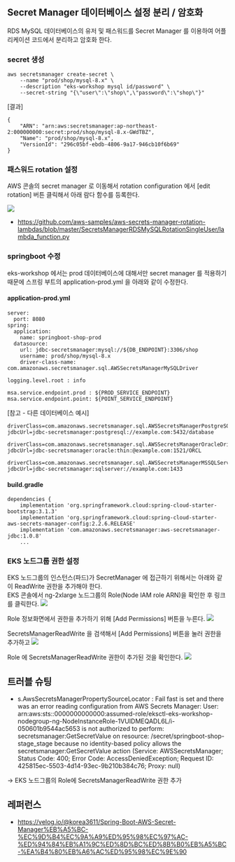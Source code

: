 ## Secret Manager 데이터베이스 설정 분리 / 암호화 ##

RDS MySQL 데이터베이스의 유저 및 패스워드를 Secret Manager 를 이용하여 어플리케이션 코드에서 분리하고 암호화 한다.

### secret 생성 ###
```
aws secretsmanager create-secret \
    --name "prod/shop/mysql-8.x" \
    --description "eks-workshop mysql id/password" \
    --secret-string "{\"user\":\"shop\",\"password\":\"shop\"}"
```

[결과]
```
{
    "ARN": "arn:aws:secretsmanager:ap-northeast-2:000000000:secret:prod/shop/mysql-8.x-GWdTBZ",
    "Name": "prod/shop/mysql-8.x",
    "VersionId": "296c05bf-ebdb-4806-9a17-946cb10f6b69"
}
```

### 패스워드 rotation 설정 ###

AWS 콘솔의 secret manager 로 이동해서 rotation configuration 에서 [edit rotation] 버튼 클릭해서 아래 람다 함수를 등록한다. 

![](https://github.com/gnosia93/eks-on-aws/blob/main/images/secretmanager-rotation.png)

* https://github.com/aws-samples/aws-secrets-manager-rotation-lambdas/blob/master/SecretsManagerRDSMySQLRotationSingleUser/lambda_function.py

### springboot 수정 ###

eks-workshop 에서는 prod 데이터베이스에 대해서만 secret manager 를 적용하기 때문에 스프링 부트의 application-prod.yml 을 아래와 같이 수정한다. 

#### application-prod.yml ####
```
server:
  port: 8080
spring:
  application:
    name: springboot-shop-prod
  datasource:
    url: jdbc-secretsmanager:mysql://${DB_ENDPOINT}:3306/shop
    username: prod/shop/mysql-8.x
    driver-class-name: com.amazonaws.secretsmanager.sql.AWSSecretsManagerMySQLDriver

logging.level.root : info

msa.service.endpoint.prod : ${PROD_SERVICE_ENDPOINT}
msa.service.endpoint.point: ${POINT_SERVICE_ENDPOINT}
```

[참고 - 다른 데이터베이스 예시]
```
driverClass=com.amazonaws.secretsmanager.sql.AWSSecretsManagerPostgreSQLDriver
jdbcUrl=jdbc-secretsmanager:postgresql://example.com:5432/database

driverClass=com.amazonaws.secretsmanager.sql.AWSSecretsManagerOracleDriver
jdbcUrl=jdbc-secretsmanager:oracle:thin:@example.com:1521/ORCL

driverClass=com.amazonaws.secretsmanager.sql.AWSSecretsManagerMSSQLServerDriver
jdbcUrl=jdbc-secretsmanager:sqlserver://example.com:1433
```

#### build.gradle ####
```
dependencies {
	implementation 'org.springframework.cloud:spring-cloud-starter-bootstrap:3.1.3'
	implementation 'org.springframework.cloud:spring-cloud-starter-aws-secrets-manager-config:2.2.6.RELEASE'
	implementation 'com.amazonaws.secretsmanager:aws-secretsmanager-jdbc:1.0.8'
    ...
```

### EKS 노드그룹 권한 설정 ###
EKS 노드그룹의 인스턴스(파드)가 SecretManager 에 접근하기 위해서는 아래와 같이 ReadWrite 권한을 추가해야 한다.  
EKS 콘솔에서 ng-2xlarge 노드그룹의 Role(Node IAM role ARN)을 확인한 후 링크를 클릭한다. 
![](https://github.com/gnosia93/eks-on-aws/blob/main/images/secretmanager-role-0.png)

Role 정보화면에서 권한을 추가하기 위해 [Add Permissions] 버튼을 누른다.
![](https://github.com/gnosia93/eks-on-aws/blob/main/images/secretmanager-role-1-1.png)

SecretsManagerReadWrite 을 검색해서 [Add Permissions] 버튼을 눌러 권한을 추가하고
![](https://github.com/gnosia93/eks-on-aws/blob/main/images/secretmanager-role-2-1.png)

Role 에 SecretsManagerReadWrite 권한이 추가된 것을 확인한다.
![](https://github.com/gnosia93/eks-on-aws/blob/main/images/secretmanager-role-3-1.png)



## 트러블 슈팅 ##

*  s.AwsSecretsManagerPropertySourceLocator : Fail fast is set and there was an error reading configuration from AWS Secrets Manager:
User: arn:aws:sts::0000000000000:assumed-role/eksctl-eks-workshop-nodegroup-ng-NodeInstanceRole-1VUIDMEQADL6L/i-050601b9544ac5653 is not authorized to perform: secretsmanager:GetSecretValue on resource: /secret/springboot-shop-stage_stage because no identity-based policy allows the secretsmanager:GetSecretValue action (Service: AWSSecretsManager; Status Code: 400; Error Code: AccessDeniedException; Request ID: 425815ec-5503-4d14-93ec-9b210b384c76; Proxy: null)

-> EKS 노드그룹의 Role에 SecretsManagerReadWrite 권한 추가



## 레퍼런스 ##

* https://velog.io/@korea3611/Spring-Boot-AWS-Secret-Manager%EB%A5%BC-%EC%9D%B4%EC%9A%A9%ED%95%98%EC%97%AC-%ED%94%84%EB%A1%9C%ED%8D%BC%ED%8B%B0%EB%A5%BC-%EA%B4%80%EB%A6%AC%ED%95%98%EC%9E%90
